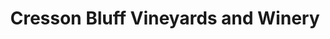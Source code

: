 ---
title: "Cresson Bluff Vineyards and Winery"
url: /cresson/cresson-bluff-vineyards-and-winery/
shop: Spirituosen
---